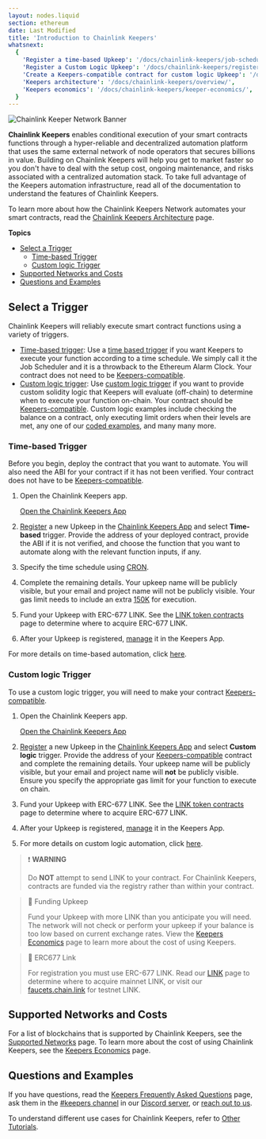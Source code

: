 ```yaml
---
layout: nodes.liquid
section: ethereum
date: Last Modified
title: 'Introduction to Chainlink Keepers'
whatsnext:
  {
    'Register a time-based Upkeep': '/docs/chainlink-keepers/job-scheduler/',
    'Register a Custom Logic Upkeep': '/docs/chainlink-keepers/register-upkeep/',
    'Create a Keepers-compatible contract for custom logic Upkeep': '/docs/chainlink-keepers/compatible-contracts/',
    'Keepers architecture': '/docs/chainlink-keepers/overview/',
    'Keepers economics': '/docs/chainlink-keepers/keeper-economics/',
  }
---
```


![Chainlink Keeper Network Banner](/images/contract-devs/generic-banner.png)

**Chainlink Keepers** enables conditional execution of your smart contracts functions through a hyper-reliable and decentralized automation platform that uses the same external network of node operators that secures billions in value. Building on Chainlink Keepers will help you get to market faster so you don't have to deal with the setup cost, ongoing maintenance, and risks associated with a centralized automation stack. To take full advantage of the Keepers automation infrastructure, read all of the documentation to understand the features of Chainlink Keepers.

To learn more about how the Chainlink Keepers Network automates your smart contracts, read the [Chainlink Keepers Architecture](../overview) page.

**Topics**

- [Select a Trigger](#select-a-trigger)
  - [Time-based Trigger](#time-based-trigger)
  - [Custom logic Trigger](#custom-logic-trigger)
- [Supported Networks and Costs](#supported-networks-and-costs)
- [Questions and Examples](#questions-and-examples)

## Select a Trigger

Chainlink Keepers will reliably execute smart contract functions using a variety of triggers.

- [Time-based trigger](#time-based-trigger): Use a [time based trigger](#time-based-trigger) if you want Keepers to execute your function according to a time schedule. We simply call it the Job Scheduler and it is a throwback to the Ethereum Alarm Clock. Your contract does not need to be [Keepers-compatible](../compatible-contracts/).
- [Custom logic trigger](#custom-logic-trigger): Use [custom logic trigger](#custom-logic-trigger) if you want to provide custom solidity logic that Keepers will evaluate (off-chain) to determine when to execute your function on-chain. Your contract should be [Keepers-compatible](../compatible-contracts/). Custom logic examples include checking the balance on a contract, only executing limit orders when their levels are met, any one of our [coded examples](/docs/chainlink-keepers/util-overview), and many many more.

### Time-based Trigger

Before you begin, deploy the contract that you want to automate. You will also need the ABI for your contract if it has not been verified. Your contract does not have to be [Keepers-compatible](../compatible-contracts/).

1. Open the Chainlink Keepers app.

    <div class="remix-callout">
        <a href="https://keepers.chain.link" >Open the Chainlink Keepers App</a>
    </div>

1. [Register](../job-scheduler/) a new Upkeep in the [Chainlink Keepers App](https://keepers.chain.link) and select **Time-based** trigger. Provide the address of your deployed contract, provide the ABI if it is not verified, and choose the function that you want to automate along with the relevant function inputs, if any.

1. Specify the time schedule using [CRON](../job-scheduler/#specifying-the-time-schedule).

1. Complete the remaining details. Your upkeep name will be publicly visible, but your email and project name will not be publicly visible. Your gas limit needs to include an extra [150K](../job-scheduler/#entering-upkeep-details) for execution.

1. Fund your Upkeep with ERC-677 LINK. See the [LINK token contracts](../../link-token-contracts/) page to determine where to acquire ERC-677 LINK.

1. After your Upkeep is registered, [manage](../manage-upkeeps/) it in the Keepers App.

For more details on time-based automation, click [here](../job-scheduler/).

### Custom logic Trigger

To use a custom logic trigger, you will need to make your contract [Keepers-compatible](../compatible-contracts/).

1. Open the Chainlink Keepers app.

    <div class="remix-callout">
        <a href="https://keepers.chain.link" >Open the Chainlink Keepers App</a>
    </div>

1. [Register](../register-upkeep/) a new Upkeep in the [Chainlink Keepers App](https://keepers.chain.link) and select **Custom logic** trigger. Provide the address of your [Keepers-compatible](../compatible-contracts/) contract and complete the remaining details. Your upkeep name will be publicly visible, but your email and project name will **not** be publicly visible. Ensure you specify the appropriate gas limit for your function to execute on chain.

1. Fund your Upkeep with ERC-677 LINK. See the [LINK token contracts](../../link-token-contracts/) page to determine where to acquire ERC-677 LINK.

1. After your Upkeep is registered, [manage](../manage-upkeeps/) it in the Keepers App.

1. For more details on custom logic automation, click [here](../compatible-contracts/).

> ❗️ **WARNING**
>
> Do **NOT** attempt to send LINK to your contract. For Chainlink Keepers, contracts are funded via the registry rather than within your contract.

> 🚧 Funding Upkeep
>
> Fund your Upkeep with more LINK than you anticipate you will need. The network will not check or perform your upkeep if your balance is too low based on current exchange rates. View the [Keepers Economics](../keeper-economics) page to learn more about the cost of using Keepers.

> 🚧 ERC677 Link
>
> For registration you must use ERC-677 LINK. Read our [LINK](../../link-token-contracts/) page to determine where to acquire mainnet LINK, or visit our [faucets.chain.link](https://faucets.chain.link/) for testnet LINK.

## Supported Networks and Costs

For a list of blockchains that is supported by Chainlink Keepers, see the [Supported Networks](../supported-networks) page. To learn more about the cost of using Chainlink Keepers, see the [Keepers Economics](../keeper-economics) page.

## Questions and Examples

If you have questions, read the [Keepers Frequently Asked Questions](../faqs/) page, ask them in the [#keepers channel](https://discord.com/channels/592041321326182401/821350860302581771) in our [Discord server](https://discord.gg/qj9qarT), or [reach out to us](https://forms.gle/WadxnzzjHPtta5Zd9).

To understand different use cases for Chainlink Keepers, refer to [Other Tutorials](/docs/other-tutorials/).
